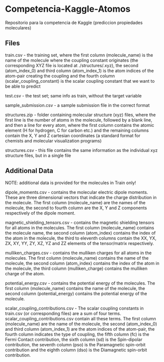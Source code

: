 # Competencia-Kaggle-Atomos

Repositorio para la competencia de Kaggle (prediccion propiedades moleculares)

## Files

train.csv - the training set, where the first column (molecule_name) is the name of the molecule where the coupling constant originates (the corresponding XYZ file is located at ./structures/.xyz), the second (atom_index_0) and third column (atom_index_1) is the atom indices of the atom-pair creating the coupling and the fourth column (scalar_coupling_constant) is the scalar coupling constant that we want to be able to predict

test.csv - the test set; same info as train, without the target variable

sample_submission.csv - a sample submission file in the correct format

structures.zip - folder containing molecular structure (xyz) files, where the first line is the number of atoms in the molecule, followed by a blank line, and then a line for every atom, where the first column contains the atomic element (H for hydrogen, C for carbon etc.) and the remaining columns contain the X, Y and Z cartesian coordinates (a standard format for chemists and molecular visualization programs)

structures.csv - this file contains the same information as the individual xyz structure files, but in a single file


## Additional Data
NOTE: additional data is provided for the molecules in Train only!

dipole_moments.csv - contains the molecular electric dipole moments. These are three dimensional vectors that indicate the charge distribution in the molecule. The first column (molecule_name) are the names of the molecule, the second to fourth column are the X, Y and Z components respectively of the dipole moment.

magnetic_shielding_tensors.csv - contains the magnetic shielding tensors for all atoms in the molecules. The first column (molecule_name) contains the molecule name, the second column (atom_index) contains the index of the atom in the molecule, the third to eleventh columns contain the XX, YX, ZX, XY, YY, ZY, XZ, YZ and ZZ elements of the tensor/matrix respectively.

mulliken_charges.csv - contains the mulliken charges for all atoms in the molecules. The first column (molecule_name) contains the name of the molecule, the second column (atom_index) contains the index of the atom in the molecule, the third column (mulliken_charge) contains the mulliken charge of the atom.

potential_energy.csv - contains the potential energy of the molecules. The first column (molecule_name) contains the name of the molecule, the second column (potential_energy) contains the potential energy of the molecule.

scalar_coupling_contributions.csv - The scalar coupling constants in train.csv (or corresponding files) are a sum of four terms. scalar_coupling_contributions.csv contain all these terms. The first column (molecule_name) are the name of the molecule, the second (atom_index_0) and third column (atom_index_1) are the atom indices of the atom-pair, the fourth column indicates the type of coupling, the fifth column (fc) is the Fermi Contact contribution, the sixth column (sd) is the Spin-dipolar contribution, the seventh column (pso) is the Paramagnetic spin-orbit contribution and the eighth column (dso) is the Diamagnetic spin-orbit contribution.
